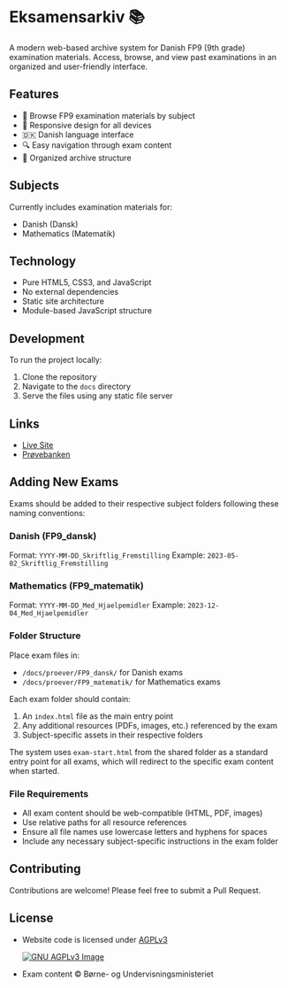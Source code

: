 # Eksamensarkiv 📚

A modern web-based archive system for Danish FP9 (9th grade) examination materials. Access, browse, and view past examinations in an organized and user-friendly interface.

## Features

- 📝 Browse FP9 examination materials by subject
- 📱 Responsive design for all devices
- 🇩🇰 Danish language interface
- 🔍 Easy navigation through exam content
- 💾 Organized archive structure

## Subjects

Currently includes examination materials for:

- Danish (Dansk)
- Mathematics (Matematik)

## Technology

- Pure HTML5, CSS3, and JavaScript
- No external dependencies
- Static site architecture
- Module-based JavaScript structure

## Development

To run the project locally:

1. Clone the repository
2. Navigate to the `docs` directory
3. Serve the files using any static file server

## Links

- [Live Site](https://eksamen.edbpede.net)
- [Prøvebanken](https://www.prøvebanken.dk)

## Adding New Exams

Exams should be added to their respective subject folders following these naming conventions:

### Danish (FP9_dansk)

Format: `YYYY-MM-DD_Skriftlig_Fremstilling`
Example: `2023-05-02_Skriftlig_Fremstilling`

### Mathematics (FP9_matematik)

Format: `YYYY-MM-DD_Med_Hjaelpemidler`
Example: `2023-12-04_Med_Hjaelpemidler`

### Folder Structure

Place exam files in:

- `/docs/proever/FP9_dansk/` for Danish exams
- `/docs/proever/FP9_matematik/` for Mathematics exams

Each exam folder should contain:

1. An `index.html` file as the main entry point
2. Any additional resources (PDFs, images, etc.) referenced by the exam
3. Subject-specific assets in their respective folders

The system uses `exam-start.html` from the shared folder as a standard entry point for all exams, which will redirect to the specific exam content when started.

### File Requirements

- All exam content should be web-compatible (HTML, PDF, images)
- Use relative paths for all resource references
- Ensure all file names use lowercase letters and hyphens for spaces
- Include any necessary subject-specific instructions in the exam folder

## Contributing

Contributions are welcome! Please feel free to submit a Pull Request.

## License

- Website code is licensed under [AGPLv3](https://www.gnu.org/licenses/agpl-3.0.html)

  [![GNU AGPLv3 Image](https://www.gnu.org/graphics/agplv3-155x51.png)](https://www.gnu.org/licenses/agpl-3.0.en.html)

- Exam content © Børne- og Undervisningsministeriet
